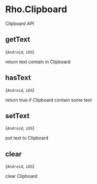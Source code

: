 # Rho.ClipboardClipboard API## getText{`Android`, `iOS`}return text contain in Clipboard## hasText{`Android`, `iOS`}return true if Clipboard contain some text## setText{`Android`, `iOS`}put text to Clipboard## clear{`Android`, `iOS`}clear Clipboard
